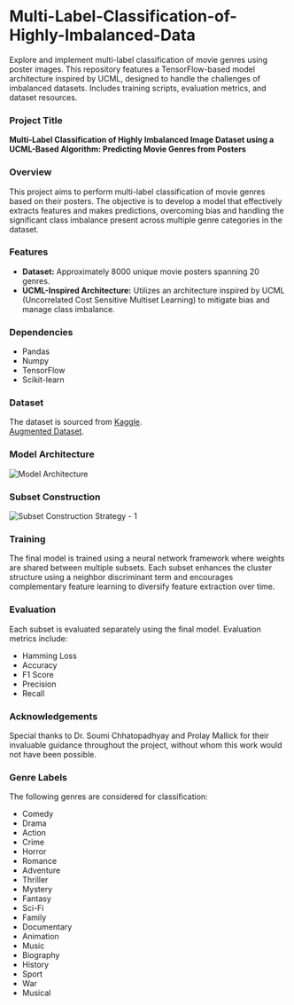 # Multi-Label-Classification-of-Highly-Imbalanced-Data
Explore and implement multi-label classification of movie genres using poster images. This repository features a TensorFlow-based model architecture inspired by UCML, designed to handle the challenges of imbalanced datasets. Includes training scripts, evaluation metrics, and dataset resources.

### Project Title
**Multi-Label Classification of Highly Imbalanced Image Dataset using a UCML-Based Algorithm: Predicting Movie Genres from Posters**

### Overview
This project aims to perform multi-label classification of movie genres based on their posters. The objective is to develop a model that effectively extracts features and makes predictions, overcoming bias and handling the significant class imbalance present across multiple genre categories in the dataset.

### Features
- **Dataset:** Approximately 8000 unique movie posters spanning 20 genres.
- **UCML-Inspired Architecture:** Utilizes an architecture inspired by UCML (Uncorrelated Cost Sensitive Multiset Learning) to mitigate bias and manage class imbalance.

### Dependencies
- Pandas
- Numpy
- TensorFlow
- Scikit-learn

### Dataset
The dataset is sourced from [Kaggle](https://www.kaggle.com/datasets/neha1703/movie-genre-from-its-poster).                               
[Augmented Dataset](https://kaggle.com/datasets/3c3e83186e0fccc3acf96663bc9b7af1cd0753daabe085f2d94c1f69eda84000).

### Model Architecture
![Model Architecture](https://github.com/KartavyaDesai/Multi-Label-Classification-of-Highly-Imbalanced-Data/assets/126103657/29087f7d-66fb-43a0-aad0-87dddd34102b)


### Subset Construction
![Subset Construction Strategy - 1](https://github.com/KartavyaDesai/Multi-Label-Classification-of-Highly-Imbalanced-Data/assets/126103657/707e16db-f06f-4e1f-b624-a3c87bd3a017)


### Training
The final model is trained using a neural network framework where weights are shared between multiple subsets. Each subset enhances the cluster structure using a neighbor discriminant term and encourages complementary feature learning to diversify feature extraction over time.

### Evaluation
Each subset is evaluated separately using the final model. Evaluation metrics include:
- Hamming Loss
- Accuracy
- F1 Score
- Precision
- Recall

### Acknowledgements
Special thanks to Dr. Soumi Chhatopadhyay and Prolay Mallick for their invaluable guidance throughout the project, without whom this work would not have been possible.

### Genre Labels
The following genres are considered for classification:
- Comedy
- Drama
- Action
- Crime
- Horror
- Romance
- Adventure
- Thriller
- Mystery
- Fantasy
- Sci-Fi
- Family
- Documentary
- Animation
- Music
- Biography
- History
- Sport
- War
- Musical

